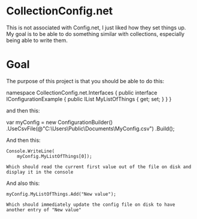 # CollectionConfig.net

This is not associated with Config.net, I just liked how they set things up. My goal is to be able to do something similar with collections, especially being able to write them.

# Goal

The purpose of this project is that you should be able to do this:

namespace CollectionConfig.net.Interfaces
{
    public interface IConfigurationExample
    {
        public IList<string> MyListOfThings { get; set; }
    }
}

and then this:

var myConfig = 
            new ConfigurationBuilder<IConfigurationExample>()
                .UseCsvFile(@"C:\Users\Public\Documents\MyConfig.csv")
                .Build();

And then this:

    Console.WriteLine(
        myConfig.MyListOfThings[0]);

    Which should read the current first value out of the file on disk and display it in the console

And also this:

    myConfig.MyListOfThings.Add("New value");

    Which should immediately update the config file on disk to have another entry of "New value"
